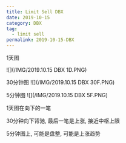 ```yaml
---
title: Limit Sell DBX
date: 2019-10-15
category: DBX
tag:
  - limit sell
permalink: 2019-10-15-DBX
---
```

1天图

![](/IMG/2019.10.15 DBX 1D.PNG)

30分钟图
![](/IMG/2019.10.15 DBX 30F.PNG)

5分钟图
![](/IMG/2019.10.15 DBX 5F.PNG)

1天图在向下的一笔

30分钟向下背驰, 最后一笔是上涨, 接近中枢上限

5分钟图上, 可能是盘整, 可能是上涨趋势
